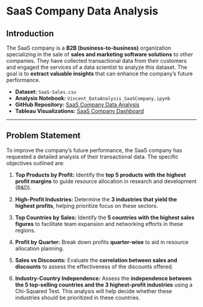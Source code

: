 # SaaS Company Data Analysis

## Introduction
The SaaS company is a **B2B (business-to-business)** organization specializing in the sale of **sales and marketing software solutions** to other companies. They have collected transactional data from their customers and engaged the services of a data scientist to analyze this dataset. The goal is to **extract valuable insights** that can enhance the company’s future performance.

- **Dataset:** `SaaS-Sales.csv`  
- **Analysis Notebook:** `Vincent_DataAnalysis_SaaSCompany.ipynb`  
- **GitHub Repository:** [SaaS Company Data Analysis](https://github.com/VinZpb/Saas-Company-Data-Analysis)  
- **Tableau Visualizations:** [SaaS Company Dashboard](https://public.tableau.com/app/profile/vincent.vincent5153/viz/SaasCompany/Story)

---

## Problem Statement
To improve the company’s future performance, the SaaS company has requested a detailed analysis of their transactional data. The specific objectives outlined are:

1. **Top Products by Profit:** Identify the **top 5 products with the highest profit margins** to guide resource allocation in research and development (R&D).  

3. **High-Profit Industries:** Determine the **3 industries that yield the highest profits**, helping prioritize focus on these sectors.  

4. **Top Countries by Sales:** Identify the **5 countries with the highest sales figures** to facilitate team expansion and networking efforts in these regions.  

5. **Profit by Quarter:** Break down profits **quarter-wise** to aid in resource allocation planning.  

6. **Sales vs Discounts:** Evaluate the **correlation between sales and discounts** to assess the effectiveness of the discounts offered.  

7. **Industry-Country Independence:** Assess the **independence between the 5 top-selling countries and the 3 highest-profit industries** using a Chi-Squared Test. This analysis will help decide whether these industries should be prioritized in these countries.  
